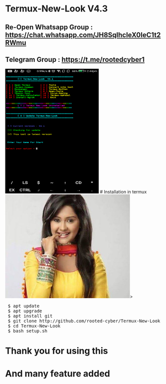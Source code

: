 # Termux-New-Look V4.3
## Re-Open Whatsapp Group : https://chat.whatsapp.com/JH8SqlhcIeX0IeC1t2RWmu

## Telegram Group : https://t.me/rootedcyber1


<img src="https://github.com/rooted-cyber/image-upload/raw/master/Termux-New-Look.png" style="width:300px;height:400px;">
# Installation in termux
<img src="https://github.com/rooted-cyber/image-upload/raw/master/images.jpg" style="width:400px;heigt:200px;">></img>
 <pre> $ apt update
 $ apt upgrade
 $ apt install git
 $ git clone http://github.com/rooted-cyber/Termux-New-Look
 $ cd Termux-New-Look
 $ bash setup.sh</pre>

# Thank you for using this
# And many feature added
